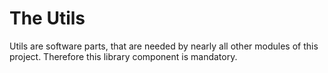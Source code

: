 # The Utils

Utils are software parts, that are needed by nearly all other modules of this project.
Therefore this library component is mandatory.